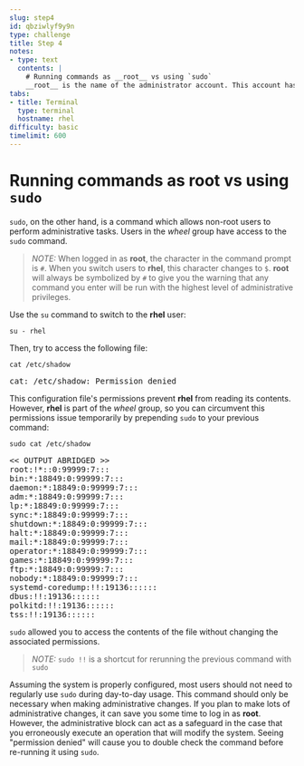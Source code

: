 ```yaml
---
slug: step4
id: qbziwlyf9y9n
type: challenge
title: Step 4
notes:
- type: text
  contents: |
    # Running commands as __root__ vs using `sudo`
    __root__ is the name of the administrator account. This account has the highest amount of control of any account on the system. If a person has the root password, they can access and make changes to any part of the system.
tabs:
- title: Terminal
  type: terminal
  hostname: rhel
difficulty: basic
timelimit: 600
---
```

# Running commands as __root__ vs using `sudo`

`sudo`, on the other hand, is a command which allows non-root users to
perform administrative tasks. Users in the _wheel_ group have access to the
`sudo` command.

>_NOTE:_ When logged in as __root__, the character in the command prompt is `#`. When you switch users to __rhel__, this character changes to `$`. __root__ will always be symbolized by `#` to give you the warning that any command you enter will be run with the highest level of administrative privileges.

Use the `su` command to switch to the __rhel__ user:

```
su - rhel
```

Then, try to access the following file:

```
cat /etc/shadow
```

<pre class=file>
cat: /etc/shadow: Permission denied
</pre>

This configuration file's permissions prevent __rhel__ from reading its contents.
However, __rhel__ is part of the _wheel_ group, so you can circumvent this
permissions issue temporarily by prepending `sudo` to your previous command:

```
sudo cat /etc/shadow
```

<pre class=file>
<< OUTPUT ABRIDGED >>
root:!*::0:99999:7:::
bin:*:18849:0:99999:7:::
daemon:*:18849:0:99999:7:::
adm:*:18849:0:99999:7:::
lp:*:18849:0:99999:7:::
sync:*:18849:0:99999:7:::
shutdown:*:18849:0:99999:7:::
halt:*:18849:0:99999:7:::
mail:*:18849:0:99999:7:::
operator:*:18849:0:99999:7:::
games:*:18849:0:99999:7:::
ftp:*:18849:0:99999:7:::
nobody:*:18849:0:99999:7:::
systemd-coredump:!!:19136::::::
dbus:!!:19136::::::
polkitd:!!:19136::::::
tss:!!:19136::::::
</pre>

`sudo` allowed you to access the contents of the file without changing the
associated permissions.

>_NOTE:_ `sudo !!` is a shortcut for rerunning the previous command with `sudo`

Assuming the system is properly configured, most users should not need to
regularly use `sudo` during day-to-day usage. This command should only be
necessary when making administrative changes. If you plan to make lots of
administrative changes, it can save you some time to log in as __root__.
However, the administrative block can act as a safeguard in the case that you
erroneously execute an operation that will modify the system. Seeing
"permission denied" will cause you to double check the command before re-running it
using `sudo`.
